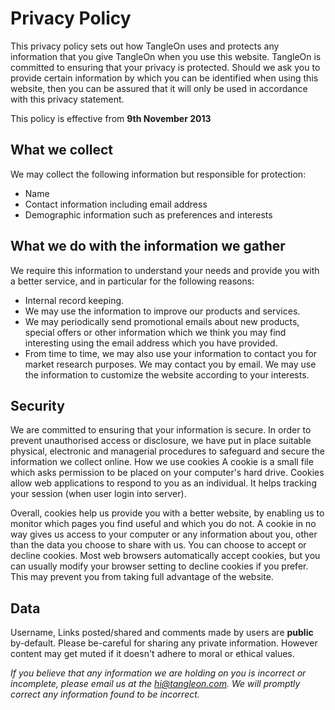# Privacy Policy 

This privacy policy sets out how TangleOn uses and protects any information that you give TangleOn when you use this website.
TangleOn is committed to ensuring that your privacy is protected. Should we ask you to provide certain information by which you can be identified when using this website, then you can be assured that it will only be used in accordance with this privacy statement.

This policy is effective from **9th November 2013**

## What we collect

We may collect the following information but responsible for protection:

* Name 
* Contact information including email address
* Demographic information such as preferences and interests

## What we do with the information we gather

We require this information to understand your needs and provide you with a better service, and in particular for the following reasons:

* Internal record keeping. 
* We may use the information to improve our products and services. 
* We may periodically send promotional emails about new products, special offers or other information which we think you may find interesting using the email address which you have provided.  
* From time to time, we may also use your information to contact you for market research purposes. We may contact you by email. We may use the information to customize the website according to your interests.

## Security

We are committed to ensuring that your information is secure. In order to prevent unauthorised access or disclosure, we have put in place suitable physical, electronic and managerial procedures to safeguard and secure the information we collect online. 
How we use cookies
A cookie is a small file which asks permission to be placed on your computer's hard drive. Cookies allow web applications to respond to you as an individual. It helps tracking your session (when user login into server).

Overall, cookies help us provide you with a better website, by enabling us to monitor which pages you find useful and which you do not. A cookie in no way gives us access to your computer or any information about you, other than the data you choose to share with us. 
You can choose to accept or decline cookies. Most web browsers automatically accept cookies, but you can usually modify your browser setting to decline cookies if you prefer. This may prevent you from taking full advantage of the website.

## Data

Username, Links posted/shared and comments made by users are **public** by-default. Please be-careful for sharing any private information. However content may get muted if it doesn't adhere to moral or ethical values.


*If you believe that any information we are holding on you is incorrect or incomplete, please email us at the hi@tangleon.com. We will promptly correct any information found to be incorrect.*

